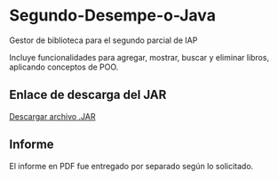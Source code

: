 # Segundo-Desempe-o-Java
Gestor de biblioteca para el segundo parcial de IAP

Incluye funcionalidades para agregar, mostrar, buscar y eliminar libros, aplicando conceptos de POO.

## Enlace de descarga del JAR

[Descargar archivo .JAR](./segundoDesempeno.jar)


## Informe

El informe en PDF fue entregado por separado según lo solicitado.

